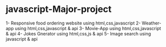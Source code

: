 # javascript-Major-project
1- Responsive food ordering website using html,css,javascript
2- Weather-app using html,css,javascript & api
3- Movie-App using html,css,javascript & api
4- Jokes Gnerator using html,css,js & api
5- Image search using javascript & api
